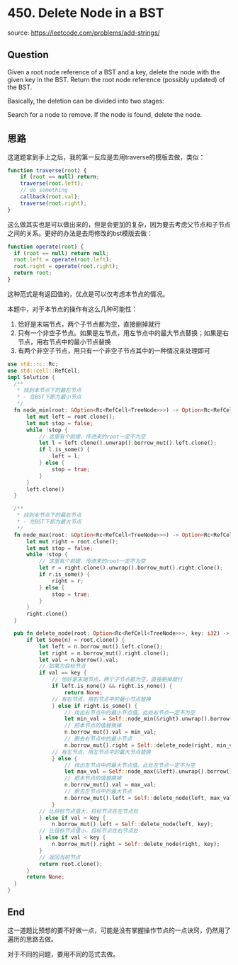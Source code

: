# 450. Delete Node in a BST

source: <https://leetcode.com/problems/add-strings/>

## Question

Given a root node reference of a BST and a key, delete the node with the given key in the BST. Return the root node reference (possibly updated) of the BST.

Basically, the deletion can be divided into two stages:

Search for a node to remove.
If the node is found, delete the node.

## 思路

这道题拿到手上之后，我的第一反应是去用traverse的模版去做，类似：

```js
function traverse(root) {
    if (root == null) return;
    traverse(root.left);
    // do something
    callback(root.val);
    traverse(root.right);
}
```

这么做其实也是可以做出来的，但是会更加的复杂，因为要去考虑父节点和子节点之间的关系。更好的办法是去用修改的bst模版去做：

```js
function operate(root) {
  if (root == null) return null;
  root.left = operate(root.left);
  root.right = operate(root.right);
  return root;
}
```

这种范式是有返回值的，优点是可以仅考虑本节点的情况。

本题中，对于本节点的操作有这么几种可能性：

1. 恰好是末端节点，两个子节点都为空，直接删掉就行
2. 只有一个非空子节点。如果是左节点，用左节点中的最大节点替换；如果是右节点，用右节点中的最小节点替换
3. 有两个非空子节点，用只有一个非空子节点其中的一种情况来处理即可

```rs
use std::rc::Rc;
use std::cell::RefCell;
impl Solution {
  /**
   * 找到本节点下的最左节点
   * - 在BST下即为最小节点
   */
  fn node_min(root: &Option<Rc<RefCell<TreeNode>>>) -> Option<Rc<RefCell<TreeNode>>> {
      let mut left = root.clone();
      let mut stop = false;
      while !stop {
          // 这里有个前提，传进来的root一定不为空
          let l = left.clone().unwrap().borrow_mut().left.clone();
          if l.is_some() {
              left = l;
          } else {
              stop = true;
          }
      }
      left.clone()
  }

  /**
   * 找到本节点下的最右节点
   * - 在BST下即为最大节点
   */
  fn node_max(root: &Option<Rc<RefCell<TreeNode>>>) -> Option<Rc<RefCell<TreeNode>>> {
      let mut right = root.clone();
      let mut stop = false;
      while !stop {
          // 这里有个前提，传进来的root一定不为空
          let r = right.clone().unwrap().borrow_mut().right.clone();
          if r.is_some() {
              right = r;
          } else {
              stop = true;
          }
      }
      right.clone()
  }

  pub fn delete_node(root: Option<Rc<RefCell<TreeNode>>>, key: i32) -> Option<Rc<RefCell<TreeNode>>> {
      if let Some(n) = root.clone() {
          let left = n.borrow_mut().left.clone();
          let right = n.borrow_mut().right.clone();
          let val = n.borrow().val;
          // 如果为目标节点
          if val == key {
              // 恰好是末端节点，两个子节点都为空，直接删掉就行
              if left.is_none() && right.is_none() {
                  return None;
              // 有右节点，用右节点中的最小节点替换
              } else if right.is_some() {
                  // 找出右节点中的最小节点值。此处右节点一定不为空
                  let min_val = Self::node_min(&right).unwrap().borrow().val;
                  // 把本节点的值替换掉
                  n.borrow_mut().val = min_val;
                  // 删去右节点中的最小节点
                  n.borrow_mut().right = Self::delete_node(right, min_val);
              // 有左节点，用左节点中的最大节点替换
              } else {
                  // 找出左节点中的最大节点值。此处左节点一定不为空
                  let max_val = Self::node_max(&left).unwrap().borrow().val;
                  // 把本节点的值替换掉
                  n.borrow_mut().val = max_val;
                  // 删去左节点中的最大节点
                  n.borrow_mut().left = Self::delete_node(left, max_val);
              }
          // 比目标节点值大，目标节点在左节点处
          } else if val > key {
              n.borrow_mut().left = Self::delete_node(left, key);
          // 比目标节点值小，目标节点在右节点处
          } else if val < key {
              n.borrow_mut().right = Self::delete_node(right, key);
          }
          // 返回当前节点
          return root.clone();
      }
      return None;
  }
}
```

## End

这一道题比预想的要不好做一点，可能是没有掌握操作节点的一点诀窍，仍然用了遍历的思路去做。

对于不同的问题，要用不同的范式去做。
